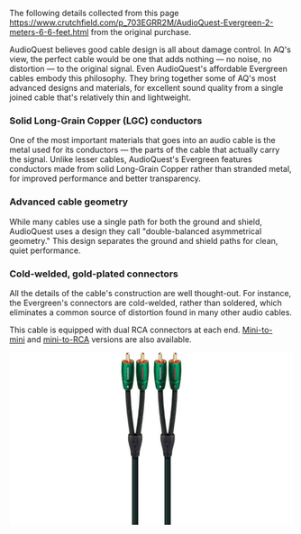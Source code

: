 The following details collected from this page https://www.crutchfield.com/p_703EGRR2M/AudioQuest-Evergreen-2-meters-6-6-feet.html from the original purchase.

AudioQuest believes good cable design is all about damage control. In AQ's view, the perfect cable would be one that adds nothing — no noise, no distortion — to the original signal. Even AudioQuest's affordable Evergreen cables embody this philosophy. They bring together some of AQ's most advanced designs and materials, for excellent sound quality from a single joined cable that's relatively thin and lightweight.

### Solid Long-Grain Copper (LGC) conductors

One of the most important materials that goes into an audio cable is the metal used for its conductors — the parts of the cable that actually carry the signal. Unlike lesser cables, AudioQuest's Evergreen features conductors made from solid Long-Grain Copper rather than stranded metal, for improved performance and better transparency.

### Advanced cable geometry

While many cables use a single path for both the ground and shield, AudioQuest uses a design they call "double-balanced asymmetrical geometry." This design separates the ground and shield paths for clean, quiet performance.

### Cold-welded, gold-plated connectors

All the details of the cable's construction are well thought-out. For instance, the Evergreen's connectors are cold-welded, rather than soldered, which eliminates a common source of distortion found in many other audio cables.

This cable is equipped with dual RCA connectors at each end. [Mini-to-mini](https://www.crutchfield.com/p_703EGMM2M/AudioQuest-Evergreen-2-meters-6-6-feet.html) and [mini-to-RCA](https://www.crutchfield.com/p_703EGMR2M/AudioQuest-Evergreen-2-meters-6-6-feet.html) versions are also available.

![Cords](images/cords/g703EGRR2M-f.jpeg)